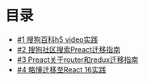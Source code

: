 # 目录

- [#1  搜狗百科h5 video实践](https://github.com/mopduan/team/issues/1)
- [#2  搜狗社区搜索Preact迁移指南](https://github.com/mopduan/team/issues/2)
- [#3  Preact关于router和redux迁移指南](https://github.com/mopduan/team/issues/3)
- [#4  略懂迁移至React 16实践](https://github.com/mopduan/team/issues/4)
